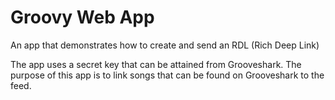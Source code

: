 Groovy Web App
========================

An app that demonstrates how to create and send an RDL (Rich Deep Link)

The app uses a secret key that can be attained from Grooveshark.  The purpose of this app is to link songs that can be found on Grooveshark to the feed.
